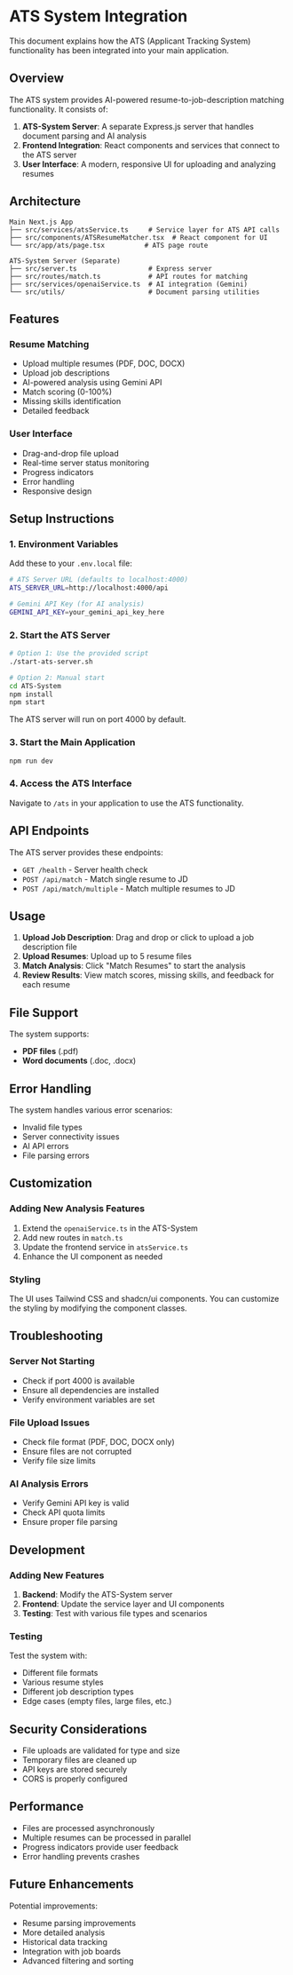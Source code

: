 # ATS System Integration

This document explains how the ATS (Applicant Tracking System) functionality has been integrated into your main application.

## Overview

The ATS system provides AI-powered resume-to-job-description matching functionality. It consists of:

1. **ATS-System Server**: A separate Express.js server that handles document parsing and AI analysis
2. **Frontend Integration**: React components and services that connect to the ATS server
3. **User Interface**: A modern, responsive UI for uploading and analyzing resumes

## Architecture

```
Main Next.js App
├── src/services/atsService.ts     # Service layer for ATS API calls
├── src/components/ATSResumeMatcher.tsx  # React component for UI
└── src/app/ats/page.tsx          # ATS page route

ATS-System Server (Separate)
├── src/server.ts                  # Express server
├── src/routes/match.ts            # API routes for matching
├── src/services/openaiService.ts  # AI integration (Gemini)
└── src/utils/                     # Document parsing utilities
```

## Features

### Resume Matching
- Upload multiple resumes (PDF, DOC, DOCX)
- Upload job descriptions
- AI-powered analysis using Gemini API
- Match scoring (0-100%)
- Missing skills identification
- Detailed feedback

### User Interface
- Drag-and-drop file upload
- Real-time server status monitoring
- Progress indicators
- Error handling
- Responsive design

## Setup Instructions

### 1. Environment Variables

Add these to your `.env.local` file:

```bash
# ATS Server URL (defaults to localhost:4000)
ATS_SERVER_URL=http://localhost:4000/api

# Gemini API Key (for AI analysis)
GEMINI_API_KEY=your_gemini_api_key_here
```

### 2. Start the ATS Server

```bash
# Option 1: Use the provided script
./start-ats-server.sh

# Option 2: Manual start
cd ATS-System
npm install
npm start
```

The ATS server will run on port 4000 by default.

### 3. Start the Main Application

```bash
npm run dev
```

### 4. Access the ATS Interface

Navigate to `/ats` in your application to use the ATS functionality.

## API Endpoints

The ATS server provides these endpoints:

- `GET /health` - Server health check
- `POST /api/match` - Match single resume to JD
- `POST /api/match/multiple` - Match multiple resumes to JD

## Usage

1. **Upload Job Description**: Drag and drop or click to upload a job description file
2. **Upload Resumes**: Upload up to 5 resume files
3. **Match Analysis**: Click "Match Resumes" to start the analysis
4. **Review Results**: View match scores, missing skills, and feedback for each resume

## File Support

The system supports:
- **PDF files** (.pdf)
- **Word documents** (.doc, .docx)

## Error Handling

The system handles various error scenarios:
- Invalid file types
- Server connectivity issues
- AI API errors
- File parsing errors

## Customization

### Adding New Analysis Features

1. Extend the `openaiService.ts` in the ATS-System
2. Add new routes in `match.ts`
3. Update the frontend service in `atsService.ts`
4. Enhance the UI component as needed

### Styling

The UI uses Tailwind CSS and shadcn/ui components. You can customize the styling by modifying the component classes.

## Troubleshooting

### Server Not Starting
- Check if port 4000 is available
- Ensure all dependencies are installed
- Verify environment variables are set

### File Upload Issues
- Check file format (PDF, DOC, DOCX only)
- Ensure files are not corrupted
- Verify file size limits

### AI Analysis Errors
- Verify Gemini API key is valid
- Check API quota limits
- Ensure proper file parsing

## Development

### Adding New Features

1. **Backend**: Modify the ATS-System server
2. **Frontend**: Update the service layer and UI components
3. **Testing**: Test with various file types and scenarios

### Testing

Test the system with:
- Different file formats
- Various resume styles
- Different job description types
- Edge cases (empty files, large files, etc.)

## Security Considerations

- File uploads are validated for type and size
- Temporary files are cleaned up
- API keys are stored securely
- CORS is properly configured

## Performance

- Files are processed asynchronously
- Multiple resumes can be processed in parallel
- Progress indicators provide user feedback
- Error handling prevents crashes

## Future Enhancements

Potential improvements:
- Resume parsing improvements
- More detailed analysis
- Historical data tracking
- Integration with job boards
- Advanced filtering and sorting 
